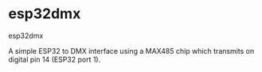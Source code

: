 # esp32dmx
esp32dmx

A simple ESP32 to DMX interface using a MAX485 chip which transmits on digital pin 14 (ESP32 port 1). 
